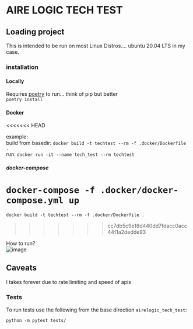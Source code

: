 # AIRE LOGIC TECH TEST

## Loading project

This is intended to be run on most Linux Distros.... ubuntu 20.04 LTS in my case.

### installation

#### Locally
Requires [poetry](https://pypi.org/project/poetry/) to run... think of pip but better<br />
`poetry install`

#### Docker
<<<<<<< HEAD

example:<br />
build from basedir: `docker build -t techtest --rm -f .docker/Dockerfile .`<br />
run: `docker run -it --name tech_test --rm techtest`

##### docker-compose
`docker-compose -f .docker/docker-compose.yml up`
=======
`docker build -t techtest --rm -f .docker/Dockerfile .`
>>>>>>> cc7db5c9e18d440dd7fdacc0acc44f1a2dedde93

How to run? <br />
![image](https://user-images.githubusercontent.com/38649437/163672131-d38fcb4f-af4b-4a1a-aeba-670140a409ad.png)


## Caveats

I takes forever due to rate limiting and speed of apis


### Tests

To run tests use the following from the base direction `airelogic_tech_test`:<br />
```
python -m pytest tests/
```
